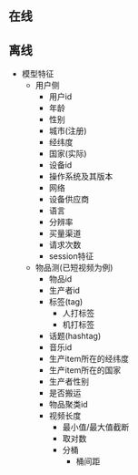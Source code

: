 ## 在线


## 离线
* 模型特征
  * 用户侧
    * 用户id
    * 年龄
    * 性别
    * 城市(注册)
    * 经纬度
    * 国家(实际)
    * 设备id
    * 操作系统及其版本
    * 网络
    * 设备供应商
    * 语言
    * 分辨率
    * 买量渠道
    * 请求次数
    * session特征
  * 物品测(已短视频为例)
    * 物品id
    * 生产者id
    * 标签(tag)
      * 人打标签
      * 机打标签
    * 话题(hashtag)
    * 音乐id
    * 生产item所在的经纬度
    * 生产item所在的国家
    * 生产者性别
    * 是否搬运
    * 物品聚类id
    * 视频长度
      * 最小值/最大值截断
      * 取对数
      * 分桶
        * 桶间距
